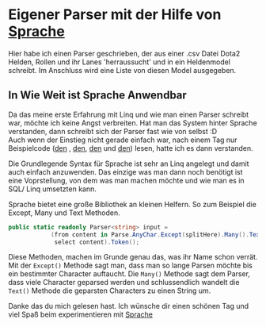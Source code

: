 # Eigener Parser mit der Hilfe von [Sprache](https://github.com/sprache/sprache)
Hier habe ich einen Parser geschrieben, der aus einer .csv Datei Dota2 
Helden, Rollen und ihr Lanes 'herraussucht' und in ein Heldenmodel schreibt.
Im Anschluss wird eine Liste von diesen Model ausgegeben.

## In Wie Weit ist Sprache Anwendbar
Da das meine erste Erfahrung mit Linq und wie man einen Parser schreibt war, möchte ich keine Angst verbreiten.
Hat man das System hinter Sprache verstanden, dann schreibt sich der Parser fast wie von selbst :D <br>
Auch wenn der Einstieg nicht gerade einfach war, nach einem Tag nur Beispielcode ([den](https://nblumhardt.com/2010/01/building-an-external-dsl-in-c/) , [den](https://github.com/OctopusDeploy/Octostache/blob/master/source/Octostache/Templates/TemplateParser.cs), [den](https://www.ianwold.com/blog/2016/1/22/an-introduction-to-sprache) und [den](https://github.com/sprache.Tests/Scenarios/CsvTests.cs)) lesen, hatte ich es dann verstanden. <br>

Die Grundlegende Syntax für Sprache ist sehr an Linq angelegt und damit auch einfach anzuwenden. Das einzige was man dann noch benötigt ist eine Voprstellung, von dem was man machen möchte und wie man es in SQL/ Linq umsetzten kann.

Sprache bietet eine große Bibliothek an kleinen Helfern. So zum Beispiel die Except, Many und Text Methoden.
```csharp
public static readonly Parser<string> input =
            (from content in Parse.AnyChar.Except(splitHere).Many().Text().Named("Heroname") //Heldenname
             select content).Token();
```
Diese Methoden, machen im Grunde genau das, was ihr Name schon verrät. Mit der ```Except()``` Methode sagt man, dass man so lange Parsen möchte bis ein bestimmter Character auftaucht. Die ```Many()``` Methode sagt dem Parser, dass viele Character geparsed werden und schlussendlich wandelt die ```Text()``` Methode die geparsten Characters zu einen String um.



Danke das du mich gelesen hast. Ich wünsche dir einen schönen Tag und viel Spaß beim experimentieren mit [Sprache](https://github.com/sprache/sprache)
